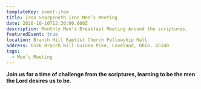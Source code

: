 ```yaml
---
templateKey: event-item
title: Iron Sharpeneth Iron Men’s Meeting
date: 2020-10-10T12:30:00.000Z
description: Monthly Men’s Breakfast Meeting Around the scriptures.
featuredEvent: true
location: Branch Hill Baptist Church Fellowship Hall
address: 6526 Branch Hill Guinea Pike, Loveland, Ohio. 45140
tags:
  - Men’s Meeting
---
```

**Join us for a time of challenge from the scriptures, learning to be the men the Lord desires us to be.**